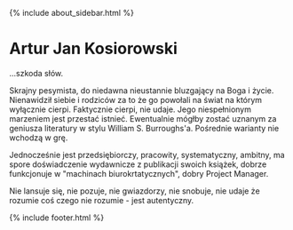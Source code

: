 {% include about_sidebar.html %}
  
   <div class="w3-row w3-padding-64">
    <div class="w3-twothird w3-container">
      <h1 class="w3-text-teal">Artur Jan Kosiorowski</h1>
      <p>...szkoda słów.</p>
       <p>Skrajny pesymista, do niedawna nieustannie bluzgający na Boga i życie. Nienawidził siebie i rodziców za to że go powołali na świat na którym wyłącznie cierpi. Faktycznie cierpi, nie udaje. Jego niespełnionym marzeniem jest przestać istnieć. Ewentualnie mógłby zostać uznanym za geniusza literatury w stylu William S. Burroughs'a. Pośrednie warianty nie wchodzą w grę.
</p>
      <p>Jednocześnie jest przedsiębiorczy, pracowity, systematyczny, ambitny, ma spore doświadczenie wydawnicze z publikacji swoich książek, dobrze funkcjonuje w "machinach biurokrtatycznych", dobry Project Manager. 
</p>
      <p>Nie lansuje się, nie pozuje, nie gwiazdorzy, nie snobuje, nie udaje że rozumie coś czego nie rozumie - jest autentyczny.
</p>

  </div>



 {% include footer.html %}
<!-- END MAIN -->
</div>
